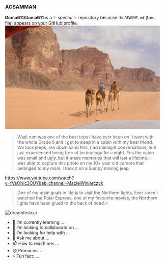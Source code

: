 ### ACSAMMAN


**Dania611/Dania611** is a ✨ _special_ ✨ repository because its `README.md` (this file) appears on your GitHub profile.
![wadirum](/DSC04844.JPEG)
> Wadi rum was one of the best trips I have ever been on. I went with the whole Grade 8 and I got to sleep in a cabin with my best friend. We took jeeps, ran down sand hills, had midnight conversations, and just experienced being free of technology for a night. Yes the cabin was small and ugly, but it made memories that will last a lifetime. I was able to capture this photo on my 10+ year old camera that belonged to my mom. I took it on a bumpy moving jeep.

<https://www.youtube.com/watch?v=fVsONlc3OUY&ab_channel=MaciejWiniarczyk>
>One of my main goals in life is to visit the Northern lights. Ever since I watched the Polar Express, one of my favourite movies, the Northern lights have been glued to the back of head.>

![dreamfirstcar](/https://i.pinimg.com/564x/0d/2a/87/0d2a87e9f3b290102194a735db75d84d.jpg)

- 🌱 I’m currently learning ...
- 👯 I’m looking to collaborate on ...
- 🤔 I’m looking for help with ...
- 💬 Ask me about ...
- 📫 How to reach me: ...
- 😄 Pronouns: ...
- ⚡ Fun fact: ...

